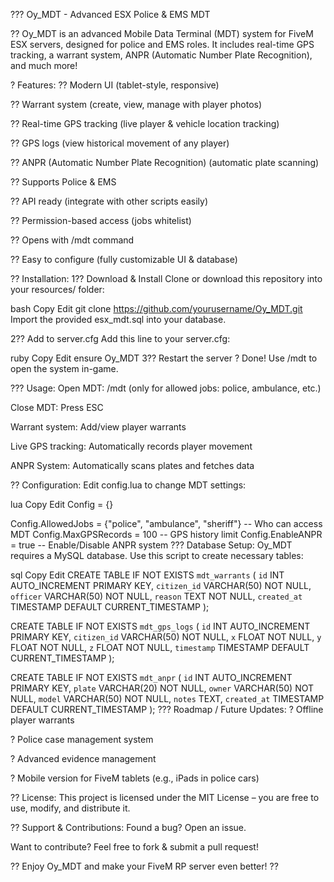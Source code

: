 ??? Oy_MDT - Advanced ESX Police & EMS MDT

?? Oy_MDT is an advanced Mobile Data Terminal (MDT) system for FiveM ESX servers, designed for police and EMS roles. It includes real-time GPS tracking, a warrant system, ANPR (Automatic Number Plate Recognition), and much more!

? Features:
?? Modern UI (tablet-style, responsive)

?? Warrant system (create, view, manage with player photos)

?? Real-time GPS tracking (live player & vehicle location tracking)

?? GPS logs (view historical movement of any player)

?? ANPR (Automatic Number Plate Recognition) (automatic plate scanning)

?? Supports Police & EMS

?? API ready (integrate with other scripts easily)

?? Permission-based access (jobs whitelist)

?? Opens with /mdt command

?? Easy to configure (fully customizable UI & database)

?? Installation:
1?? Download & Install
Clone or download this repository into your resources/ folder:

bash
Copy
Edit
git clone https://github.com/yourusername/Oy_MDT.git
Import the provided esx_mdt.sql into your database.

2?? Add to server.cfg
Add this line to your server.cfg:

ruby
Copy
Edit
ensure Oy_MDT
3?? Restart the server
? Done! Use /mdt to open the system in-game.

??? Usage:
Open MDT: /mdt (only for allowed jobs: police, ambulance, etc.)

Close MDT: Press ESC

Warrant system: Add/view player warrants

Live GPS tracking: Automatically records player movement

ANPR System: Automatically scans plates and fetches data

?? Configuration:
Edit config.lua to change MDT settings:

lua
Copy
Edit
Config = {}

Config.AllowedJobs = {"police", "ambulance", "sheriff"}  -- Who can access MDT
Config.MaxGPSRecords = 100  -- GPS history limit
Config.EnableANPR = true  -- Enable/Disable ANPR system
??? Database Setup:
Oy_MDT requires a MySQL database. Use this script to create necessary tables:

sql
Copy
Edit
CREATE TABLE IF NOT EXISTS `mdt_warrants` (
    `id` INT AUTO_INCREMENT PRIMARY KEY,
    `citizen_id` VARCHAR(50) NOT NULL,
    `officer` VARCHAR(50) NOT NULL,
    `reason` TEXT NOT NULL,
    `created_at` TIMESTAMP DEFAULT CURRENT_TIMESTAMP
);

CREATE TABLE IF NOT EXISTS `mdt_gps_logs` (
    `id` INT AUTO_INCREMENT PRIMARY KEY,
    `citizen_id` VARCHAR(50) NOT NULL,
    `x` FLOAT NOT NULL,
    `y` FLOAT NOT NULL,
    `z` FLOAT NOT NULL,
    `timestamp` TIMESTAMP DEFAULT CURRENT_TIMESTAMP
);

CREATE TABLE IF NOT EXISTS `mdt_anpr` (
    `id` INT AUTO_INCREMENT PRIMARY KEY,
    `plate` VARCHAR(20) NOT NULL,
    `owner` VARCHAR(50) NOT NULL,
    `model` VARCHAR(50) NOT NULL,
    `notes` TEXT,
    `created_at` TIMESTAMP DEFAULT CURRENT_TIMESTAMP
);
??? Roadmap / Future Updates:
? Offline player warrants

? Police case management system

? Advanced evidence management

? Mobile version for FiveM tablets (e.g., iPads in police cars)

?? License:
This project is licensed under the MIT License – you are free to use, modify, and distribute it.

?? Support & Contributions:
Found a bug? Open an issue.

Want to contribute? Feel free to fork & submit a pull request!

?? Enjoy Oy_MDT and make your FiveM RP server even better! ??

